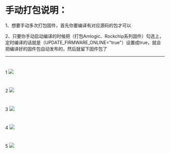 # 手动打包说明：

1、想要手动多次打包固件，首先你要编译有对应源码的包才可以

2、只要你手动启动编译的时候把（打包Amlogic、Rockchip系列固件）勾选上，定时编译的话就是（UPDATE_FIRMWARE_ONLINE="true"）设置成true，就会把编译好的固件包自动发布的，然后就留下固件包了

---

#
1 <img src="https://github.com/danshui-git/shuoming/blob/master/doc/sddb1.png" />
#
2 <img src="https://github.com/danshui-git/shuoming/blob/master/doc/sddb2.png" />
#
3 <img src="https://github.com/danshui-git/shuoming/blob/master/doc/sddb3.png" />
#
4 <img src="https://github.com/danshui-git/shuoming/blob/master/doc/sddb4.png" />
#
5 <img src="https://github.com/danshui-git/shuoming/blob/master/doc/sddb5.png" />
